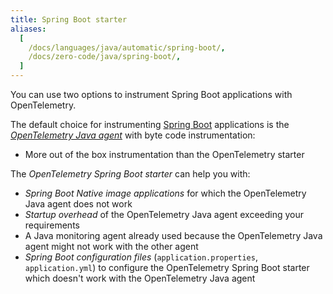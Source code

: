 ```yaml
---
title: Spring Boot starter
aliases:
  [
    /docs/languages/java/automatic/spring-boot/,
    /docs/zero-code/java/spring-boot/,
  ]
---
```


You can use two options to instrument Spring Boot applications with OpenTelemetry.

The default choice for instrumenting
[Spring Boot](https://spring.io/projects/spring-boot) applications is the
[*OpenTelemetry Java agent*](../agent) with byte code instrumentation:

- More out of the box instrumentation than the OpenTelemetry starter

The *OpenTelemetry Spring Boot starter* can help you with:

- *Spring Boot Native image applications* for which the OpenTelemetry Java agent
  does not work
- *Startup overhead* of the OpenTelemetry Java agent exceeding your requirements
- A Java monitoring agent already used because the OpenTelemetry Java agent might not work with the other agent
- *Spring Boot configuration files* (`application.properties`,
  `application.yml`) to configure the OpenTelemetry Spring Boot starter which
  doesn't work with the OpenTelemetry Java agent
